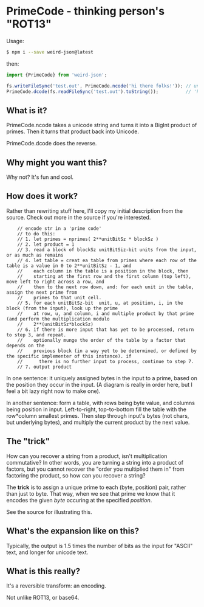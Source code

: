 # PrimeCode - thinking person's "ROT13"

Usage:

```sh
$ npm i --save weird-json@latest
```

then:

```js
import {PrimeCode} from 'weird-json';

fs.writeFileSync('test.out', PrimeCode.ncode('hi there folks!')); // undefined
PrimeCode.dcode(fs.readFileSync('test.out').toString());          // 'hi there folks!'
```

## What is it?

PrimeCode.ncode takes a unicode string and turns it into a BigInt product of primes. Then it turns that product back into Unicode.

PrimeCode.dcode does the reverse.

## Why might you want this?

Why not? It's fun and cool. 

## How does it work?

Rather than rewriting stuff here, I'll copy my initial description from the source. Check out more in the source if you're interested.

```
    // encode str in a 'prime code'
    // to do this:
    // 1. let primes = nprimes( 2**unitBitSz * blockSz )
    // 2. let product = 1
    // 3. read a block of blockSz unitBitSiz-bit units from the input, or as much as remains
    // 4. let table = creat ea table from primes where each row of the table is a value in 0 to 2**unitBitSz - 1, and
    //    each column in the table is a position in the block, then
    //    starting at the first row and the first column (top left), move left to right across a row, and
    //    then to the next row down, and: for each unit in the table, assign the next prime from
    //    primes to that unit cell.
    // 5. for each unitBitSz-bit  unit, u, at position, i, in the block (from the input), look up the prime
    //    at row, u, and column, i and multiple product by that prime (and perform the multiplication modulo
    //    2**(unitBitSz*blockSz)
    // 6. if there is more input that has yet to be processed, return to step 3, and repeat. 
    //    optionally munge the order of the table by a factor that depends on the 
    //    previous block (in a way yet to be determined, or defined by the specific implementer of this instance). if 
    //      there is no further input to process, continue to step 7.
    // 7. output product
```

In one sentence: it uniquely assigned bytes in the input to a prime, based on the position they occur in the input. (A diagram is really in order here, but I feel a bit lazy right now to make one). 

In another sentence: form a table, with rows being byte value, and columns being position in input. Left-to-right, top-to-bottom fill the table with the row*column smallest primes. Then step through input's bytes (not chars, but underlying bytes), and multiply the current product by the next value.

## The "trick"

How can you recover a string from a product, isn't multiplication commutative? In other words, you are turning a string into a product of factors, but you cannot recover the "order you multiplied them in" from factoring the product, so how can you recover a string? 

The **trick** is to assign a unique prime to each (byte, position) pair, rather than just to byte. That way, when we see that prime we know that it encodes the given *byte* occuring at the specified *position*.

See the source for illustrating this.

## What's the expansion like on this?

Typically, the output is 1.5 times the number of bits as the input for "ASCII" text, and longer for unicode text. 

## What is this really?

It's a reversible transform: an encoding.  

Not unlike ROT13, or base64.  
